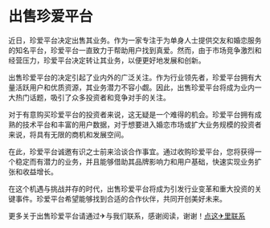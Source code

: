 # 出售珍爱平台

近日，珍爱平台决定出售其业务。作为一家专注于为单身人士提供交友和婚恋服务的知名平台，珍爱平台一直致力于帮助用户找到真爱。然而，由于市场竞争激烈和经营压力，珍爱平台决定转让其业务，以便更好地发展和创新。

出售珍爱平台的决定引起了业内外的广泛关注。作为行业领先者，珍爱平台拥有大量活跃用户和优质资源，其业务潜力不容小觑。因此，出售珍爱平台将成为业内一大热门话题，吸引了众多投资者和竞争对手的关注。

对于有意购买珍爱平台的投资者来说，这无疑是一个难得的机会。珍爱平台拥有成熟的技术平台和丰富的用户数据，对于想要进入婚恋市场或扩大业务规模的投资者来说，将具有无限的商机和发展空间。

在此，珍爱平台诚邀有识之士前来洽谈合作事宜。通过收购珍爱平台，您将获得一个稳定而有潜力的业务，并且能够借助其品牌影响力和用户基础，快速实现业务扩张和收益增长。

在这个机遇与挑战并存的时代，出售珍爱平台将成为引发行业变革和重大投资的关键事件。珍爱平台希望能够找到合适的合作伙伴，共同开创美好未来。

更多关于出售珍爱平台请通过✈与我们联系，感谢阅读，谢谢！[点这✈里联系](https://abc.k02.cc)